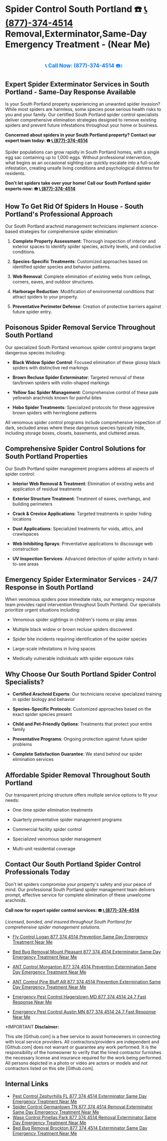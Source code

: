 # Spider Control South Portland ☎️ [📞 (877)-374-4514](https://pest-control-4514.netlify.app) Removal,Exterminator,Same-Day Emergency Treatment - (Near Me)
# 

<p align="center" style="font-size: 1.2em; font-weight: bold; margin: 20px 0;">
  <a href="https://pest-control-4514.netlify.app" target="_blank" style="color: #007BFF; text-decoration: none;">📞 Call Now: (877)-374-4514 ☎️💧</a>
</p>

## Expert Spider Exterminator Services in South Portland - Same-Day Response Available

Is your South Portland property experiencing an unwanted spider invasion? While most spiders are harmless, some species pose serious health risks to you and your family. Our certified South Portland spider control specialists deliver comprehensive elimination strategies designed to remove existing spiders and prevent future infestations throughout your home or business.

**Concerned about spiders in your South Portland property? Contact our expert team today: ☎️ [📞 (877)-374-4514](https://pest-control-4514.netlify.app)**

Spider populations can grow rapidly in South Portland homes, with a single egg sac containing up to 1,000 eggs. Without professional intervention, what begins as an occasional sighting can quickly escalate into a full-scale infestation, creating unsafe living conditions and psychological distress for residents.

**Don't let spiders take over your home! Call our South Portland spider experts now: ☎️ [📞 (877)-374-4514](https://pest-control-4514.netlify.app)**

## How To Get Rid Of Spiders In House - South Portland's Professional Approach

Our South Portland arachnid management technicians implement science-based strategies for comprehensive spider elimination:

1. **Complete Property Assessment**: Thorough inspection of interior and exterior spaces to identify spider species, activity levels, and conducive conditions.

2. **Species-Specific Treatments**: Customized approaches based on identified spider species and behavior patterns.

3. **Web Removal**: Complete elimination of existing webs from ceilings, corners, eaves, and outdoor structures.

4. **Harborage Reduction**: Modification of environmental conditions that attract spiders to your property.

5. **Preventative Perimeter Defense**: Creation of protective barriers against future spider entry.

## Poisonous Spider Removal Service Throughout South Portland

Our specialized South Portland venomous spider control programs target dangerous species including:

- **Black Widow Spider Control**: Focused elimination of these glossy black spiders with distinctive red markings

- **Brown Recluse Spider Exterminator**: Targeted removal of these tan/brown spiders with violin-shaped markings

- **Yellow Sac Spider Management**: Comprehensive control of these pale yellowish arachnids known for painful bites

- **Hobo Spider Treatments**: Specialized protocols for these aggressive brown spiders with herringbone patterns

All venomous spider control programs include comprehensive inspection of dark, secluded areas where these dangerous species typically hide, including storage boxes, closets, basements, and cluttered areas.

## Comprehensive Spider Control Solutions for South Portland Properties

Our South Portland spider management programs address all aspects of spider control:

- **Interior Web Removal & Treatment**: Elimination of existing webs and application of residual treatments

- **Exterior Structure Treatment**: Treatment of eaves, overhangs, and building perimeters

- **Crack & Crevice Applications**: Targeted treatments in spider hiding locations

- **Dust Applications**: Specialized treatments for voids, attics, and crawlspaces

- **Web Inhibiting Sprays**: Preventative applications to discourage web construction

- **UV Inspection Services**: Advanced detection of spider activity in hard-to-see areas

## Emergency Spider Exterminator Services - 24/7 Response in South Portland

When venomous spiders pose immediate risks, our emergency response team provides rapid intervention throughout South Portland. Our specialists prioritize urgent situations including:

- Venomous spider sightings in children's rooms or play areas

- Multiple black widow or brown recluse spiders discovered

- Spider bite incidents requiring identification of the spider species

- Large-scale infestations in living spaces

- Medically vulnerable individuals with spider exposure risks

## Why Choose Our South Portland Spider Control Specialists?

- **Certified Arachnid Experts**: Our technicians receive specialized training in spider biology and behavior

- **Species-Specific Protocols**: Customized approaches based on the exact spider species present

- **Child and Pet-Friendly Options**: Treatments that protect your entire family

- **Preventative Programs**: Ongoing protection against future spider problems

- **Complete Satisfaction Guarantee**: We stand behind our spider elimination services

## Affordable Spider Removal Throughout South Portland

Our transparent pricing structure offers multiple service options to fit your needs:

- One-time spider elimination treatments

- Quarterly preventative spider management programs

- Commercial facility spider control

- Specialized venomous spider management

- Multi-unit residential coverage

## Contact Our South Portland Spider Control Professionals Today

Don't let spiders compromise your property's safety and your peace of mind. Our professional South Portland spider management team delivers prompt, effective service for complete elimination of these unwelcome arachnids.

**Call now for expert spider control services: ☎️ [📞 (877)-374-4514](https://pest-control-4514.netlify.app)**

*Licensed, bonded, and insured throughout South Portland for comprehensive spider management solutions.*


- [Fly Control Logan 877 374 4514 Prevention Same Day Emergency Treatment Near Me](https://github.com/allyoucaneatsushiin/plumbing-texas/blob/main/Fly-Control-Logan-877-374-4514-Prevention-Same-Day-Emergency-Treatment-Near-Me.md)
- [Bed Bug Removal Mount Pleasant 877 374 4514 Exterminator Same Day Emergency Treatment Near Me](https://github.com/allyoucaneatsushiin/plumbing-texas/blob/main/Bed-Bug-Removal-Mount-Pleasant-877-374-4514-Exterminator-Same-Day-Emergency-Treatment-Near-Me.md)
- [ANT Control Morganton 877 374 4514 Prevention Extermination Same Day Emergency Treatment Near Me](https://github.com/allyoucaneatsushiin/plumbing-texas/blob/main/ANT-Control-Morganton-877-374-4514-Prevention-Extermination-Same-Day-Emergency-Treatment-Near-Me.md)


- [ANT Control Pine Bluff AR 877 374 4514 Prevention Extermination Same Day Emergency Treatment Near Me](https://github.com/allyoucaneatsushiin/plumbing-texas/blob/main/ANT-Control-Pine-Bluff-AR-877-374-4514-Prevention-Extermination-Same-Day-Emergency-Treatment-Near-Me.md)
- [Emergency Pest Control Hagerstown MD 877 374 4514 24 7 Fast Response Near Me](https://github.com/allyoucaneatsushiin/plumbing-texas/blob/main/Emergency-Pest-Control-Hagerstown-MD-877-374-4514-24-7-Fast-Response-Near-Me.md)
- [Emergency Pest Control Austin MN 877 374 4514 24 7 Fast Response Near Me](https://github.com/allyoucaneatsushiin/plumbing-texas/blob/main/Emergency-Pest-Control-Austin-MN-877-374-4514-24-7-Fast-Response-Near-Me.md)


*IMPORTANT **Disclaimer:**  

This site [Github.com] is a free service to assist homeowners in connecting with local service providers. All contractors/providers are independent and [Github.com] does not warrant or guarantee any work performed. It is the responsibility of the homeowner to verify that the hired contractor furnishes the necessary license and insurance required for the work being performed. All persons depicted in a photo or video are actors or models and not contractors listed on this site [Github.com].


## Internal Links
- [Pest Control Zephyrhills FL 877 374 4514 Exterminator Same Day Emergency Treatment Near Me](https://github.com/allyoucaneatsushiin/plumbing-texas/blob/main/Pest-Control-Zephyrhills-FL-877-374-4514-Exterminator-Same-Day-Emergency-Treatment-Near-Me.md)
- [Spider Control Germantown TN 877 374 4514 Removal Exterminator Same Day Emergency Treatment Near Me](https://github.com/allyoucaneatsushiin/plumbing-texas/blob/main/Spider-Control-Germantown-TN-877-374-4514-Removal-Exterminator-Same-Day-Emergency-Treatment-Near-Me.md)
- [Wasp Control Pinellas Park 877 374 4514 Removal Exterminator Same Day Emergency Treatment Near Me](https://github.com/allyoucaneatsushiin/plumbing-texas/blob/main/Wasp-Control-Pinellas-Park-877-374-4514-Removal-Exterminator-Same-Day-Emergency-Treatment-Near-Me.md)
- [Bed Bug Removal Brockton 877 374 4514 Exterminator Same Day Emergency Treatment Near Me](https://github.com/allyoucaneatsushiin/plumbing-texas/blob/main/Bed-Bug-Removal-Brockton-877-374-4514-Exterminator-Same-Day-Emergency-Treatment-Near-Me.md)
